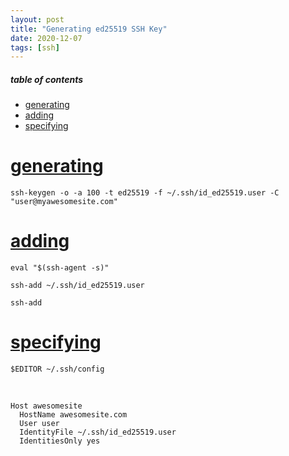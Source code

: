 ```yaml
---
layout: post
title: "Generating ed25519 SSH Key"
date: 2020-12-07
tags: [ssh]
---
```


##### table of contents
- [generating](#generating)
- [adding](#adding)
- [specifying](#specifying)

# [generating](#generating)

```
ssh-keygen -o -a 100 -t ed25519 -f ~/.ssh/id_ed25519.user -C "user@myawesomesite.com"
```

# [adding](#adding)

```
eval "$(ssh-agent -s)"

ssh-add ~/.ssh/id_ed25519.user

ssh-add
```

# [specifying](#specifying)

```
$EDITOR ~/.ssh/config
```

<br />

```
Host awesomesite
  HostName awesomesite.com
  User user
  IdentityFile ~/.ssh/id_ed25519.user
  IdentitiesOnly yes
```
